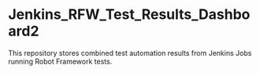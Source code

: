 # Jenkins_RFW_Test_Results_Dashboard2

This repository stores combined test automation results from Jenkins Jobs running Robot Framework tests.
